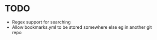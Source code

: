 TODO
====

* Regex support for searching
* Allow bookmarks.yml to be stored somewhere else eg in another git repo
